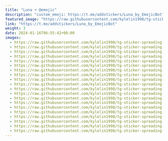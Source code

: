 ```yaml
---
title: "Luna ➜ @emojic"
description: "custom_emoji: https://t.me/addstickers/Luna_by_EmojicBot"
featured_image: "https://raw.githubusercontent.com/kylelin1998/tg-sticker-spreading-worldwide-images/main/img/bc47765c-af66-4225-9b7a-c435d4ffd732.jpg"
link: "https://t.me/addstickers/Luna_by_EmojicBot"
weight: 3
date: 2024-01-16T06:55:42+08:00
images:
  - https://raw.githubusercontent.com/kylelin1998/tg-sticker-spreading-worldwide-images/main/img/bc47765c-af66-4225-9b7a-c435d4ffd732.jpg
  - https://raw.githubusercontent.com/kylelin1998/tg-sticker-spreading-worldwide-images/main/img/9da080ea-e384-498c-aa12-4f6a7375187b.jpg
  - https://raw.githubusercontent.com/kylelin1998/tg-sticker-spreading-worldwide-images/main/img/fe0d3581-8a18-4bf9-aae1-fab49f962ac2.jpg
  - https://raw.githubusercontent.com/kylelin1998/tg-sticker-spreading-worldwide-images/main/img/51dafbcf-7255-4c9e-8d71-05eb032f4adf.jpg
  - https://raw.githubusercontent.com/kylelin1998/tg-sticker-spreading-worldwide-images/main/img/e3f09ac9-6f44-4172-be2e-d64025c47e07.jpg
  - https://raw.githubusercontent.com/kylelin1998/tg-sticker-spreading-worldwide-images/main/img/a60a93ea-3d8c-4939-839d-611f75bb4480.jpg
  - https://raw.githubusercontent.com/kylelin1998/tg-sticker-spreading-worldwide-images/main/img/7c2c0f17-0eca-4259-b9f3-92d289df2e62.jpg
  - https://raw.githubusercontent.com/kylelin1998/tg-sticker-spreading-worldwide-images/main/img/378242fa-ca84-4203-a826-2b5c2dcf4dff.jpg
  - https://raw.githubusercontent.com/kylelin1998/tg-sticker-spreading-worldwide-images/main/img/86805596-2469-407c-8234-eab2b693ff4b.jpg
  - https://raw.githubusercontent.com/kylelin1998/tg-sticker-spreading-worldwide-images/main/img/02c6c950-c512-4815-97cb-767b695d4349.jpg
  - https://raw.githubusercontent.com/kylelin1998/tg-sticker-spreading-worldwide-images/main/img/f4d9b33d-06cf-45d7-a03d-645639da412b.jpg
  - https://raw.githubusercontent.com/kylelin1998/tg-sticker-spreading-worldwide-images/main/img/b9a88338-e03d-4276-9292-884455d52fa5.jpg
  - https://raw.githubusercontent.com/kylelin1998/tg-sticker-spreading-worldwide-images/main/img/73e9d186-b3d5-4622-9d37-1d31d64a95cc.jpg
  - https://raw.githubusercontent.com/kylelin1998/tg-sticker-spreading-worldwide-images/main/img/bf27a699-cfaa-481d-86fb-fe7cbc1c8ed4.jpg
  - https://raw.githubusercontent.com/kylelin1998/tg-sticker-spreading-worldwide-images/main/img/c7b3a1b4-1f9b-421f-a34d-2a79b4f6731e.jpg
  - https://raw.githubusercontent.com/kylelin1998/tg-sticker-spreading-worldwide-images/main/img/f644a683-6469-453e-ba21-85d33dbe2dd5.jpg
  - https://raw.githubusercontent.com/kylelin1998/tg-sticker-spreading-worldwide-images/main/img/f9a852a8-a7d2-4bd7-a79b-6ecb1a400649.jpg
  - https://raw.githubusercontent.com/kylelin1998/tg-sticker-spreading-worldwide-images/main/img/ad4cc28c-53a2-4e7a-bcf8-035bcf014e8a.jpg
  - https://raw.githubusercontent.com/kylelin1998/tg-sticker-spreading-worldwide-images/main/img/fa2f7635-38fa-4e8f-8d87-7de5af0dd08b.jpg
  - https://raw.githubusercontent.com/kylelin1998/tg-sticker-spreading-worldwide-images/main/img/6497c565-c920-4331-8a68-a0a0d1e58889.jpg
---
```

